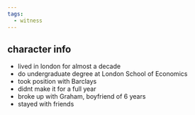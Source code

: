 ```yaml
---
tags:
  - witness
---
```

## character info
- lived in london for almost a decade
- do undergraduate degree at London School of Economics
- took position with Barclays
- didnt make it for a full year
- broke up with Graham, boyfriend of 6 years
- stayed with friends